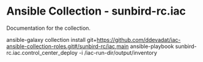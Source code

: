 # Ansible Collection - sunbird-rc.iac

Documentation for the collection.


ansible-galaxy collection install git+https://github.com/ddevadat/iac-ansible-collection-roles.git#/sunbird-rc/iac,main
ansible-playbook sunbird-rc.iac.control_center_deploy -i /iac-run-dir/output/inventory